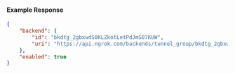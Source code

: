 <!-- Code generated for API Clients. DO NOT EDIT. -->

#### Example Response

```json
{
	"backend": {
		"id": "bkdtg_2gbxwdS0KLZkotLetPdJmS07KUW",
		"uri": "https://api.ngrok.com/backends/tunnel_group/bkdtg_2gbxwdS0KLZkotLetPdJmS07KUW"
	},
	"enabled": true
}
```
